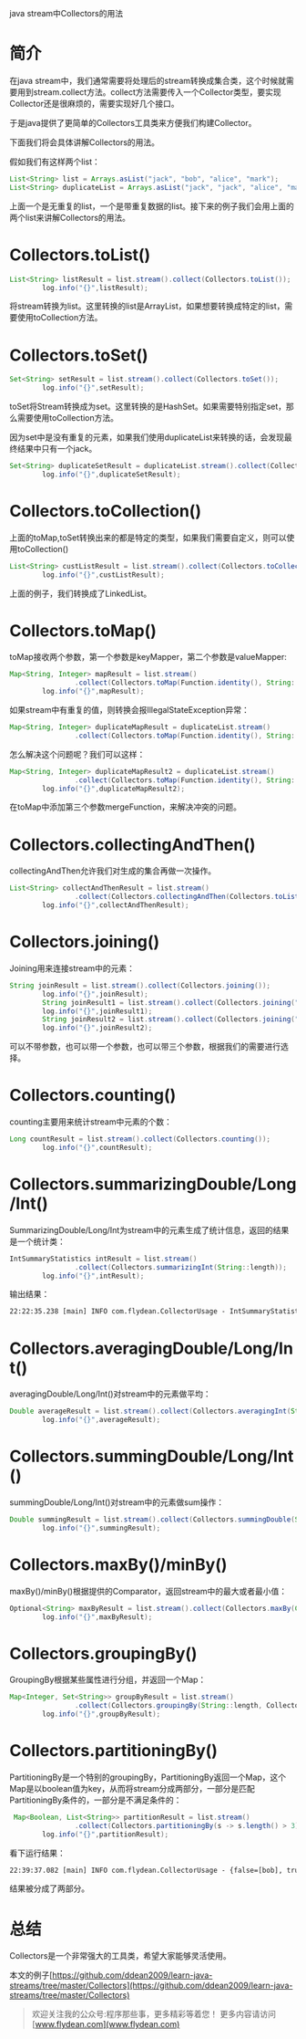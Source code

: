 java stream中Collectors的用法

# 简介

在java stream中，我们通常需要将处理后的stream转换成集合类，这个时候就需要用到stream.collect方法。collect方法需要传入一个Collector类型，要实现Collector还是很麻烦的，需要实现好几个接口。

于是java提供了更简单的Collectors工具类来方便我们构建Collector。

下面我们将会具体讲解Collectors的用法。

假如我们有这样两个list：

~~~java
List<String> list = Arrays.asList("jack", "bob", "alice", "mark");
List<String> duplicateList = Arrays.asList("jack", "jack", "alice", "mark");
~~~

上面一个是无重复的list，一个是带重复数据的list。接下来的例子我们会用上面的两个list来讲解Collectors的用法。

# Collectors.toList()

~~~java
List<String> listResult = list.stream().collect(Collectors.toList());
        log.info("{}",listResult);
~~~

将stream转换为list。这里转换的list是ArrayList，如果想要转换成特定的list，需要使用toCollection方法。

# Collectors.toSet()

~~~java
Set<String> setResult = list.stream().collect(Collectors.toSet());
        log.info("{}",setResult);
~~~

toSet将Stream转换成为set。这里转换的是HashSet。如果需要特别指定set，那么需要使用toCollection方法。

因为set中是没有重复的元素，如果我们使用duplicateList来转换的话，会发现最终结果中只有一个jack。

~~~java
Set<String> duplicateSetResult = duplicateList.stream().collect(Collectors.toSet());
        log.info("{}",duplicateSetResult);
~~~

# Collectors.toCollection()

上面的toMap,toSet转换出来的都是特定的类型，如果我们需要自定义，则可以使用toCollection()

~~~java
List<String> custListResult = list.stream().collect(Collectors.toCollection(LinkedList::new));
        log.info("{}",custListResult);
~~~

上面的例子，我们转换成了LinkedList。

# Collectors.toMap()

toMap接收两个参数，第一个参数是keyMapper，第二个参数是valueMapper:

~~~java
Map<String, Integer> mapResult = list.stream()
                .collect(Collectors.toMap(Function.identity(), String::length));
        log.info("{}",mapResult);
~~~

如果stream中有重复的值，则转换会报IllegalStateException异常：

~~~java
Map<String, Integer> duplicateMapResult = duplicateList.stream()
                .collect(Collectors.toMap(Function.identity(), String::length));
~~~

怎么解决这个问题呢？我们可以这样：

~~~java
Map<String, Integer> duplicateMapResult2 = duplicateList.stream()
                .collect(Collectors.toMap(Function.identity(), String::length, (item, identicalItem) -> item));
        log.info("{}",duplicateMapResult2);
~~~

在toMap中添加第三个参数mergeFunction，来解决冲突的问题。

# Collectors.collectingAndThen()

collectingAndThen允许我们对生成的集合再做一次操作。

~~~java
List<String> collectAndThenResult = list.stream()
                .collect(Collectors.collectingAndThen(Collectors.toList(), l -> {return new ArrayList<>(l);}));
        log.info("{}",collectAndThenResult);
~~~

# Collectors.joining()

Joining用来连接stream中的元素：

~~~java
String joinResult = list.stream().collect(Collectors.joining());
        log.info("{}",joinResult);
        String joinResult1 = list.stream().collect(Collectors.joining(" "));
        log.info("{}",joinResult1);
        String joinResult2 = list.stream().collect(Collectors.joining(" ", "prefix","suffix"));
        log.info("{}",joinResult2);
~~~

可以不带参数，也可以带一个参数，也可以带三个参数，根据我们的需要进行选择。

# Collectors.counting()

counting主要用来统计stream中元素的个数：

~~~java
Long countResult = list.stream().collect(Collectors.counting());
        log.info("{}",countResult);
~~~

# Collectors.summarizingDouble/Long/Int()

SummarizingDouble/Long/Int为stream中的元素生成了统计信息，返回的结果是一个统计类：

~~~java
IntSummaryStatistics intResult = list.stream()
                .collect(Collectors.summarizingInt(String::length));
        log.info("{}",intResult);
~~~

输出结果：

~~~txt
22:22:35.238 [main] INFO com.flydean.CollectorUsage - IntSummaryStatistics{count=4, sum=16, min=3, average=4.000000, max=5}
~~~

# Collectors.averagingDouble/Long/Int()

averagingDouble/Long/Int()对stream中的元素做平均：

~~~java
Double averageResult = list.stream().collect(Collectors.averagingInt(String::length));
        log.info("{}",averageResult);
~~~

# Collectors.summingDouble/Long/Int()

summingDouble/Long/Int()对stream中的元素做sum操作：

~~~java
Double summingResult = list.stream().collect(Collectors.summingDouble(String::length));
        log.info("{}",summingResult);
~~~

# Collectors.maxBy()/minBy()

maxBy()/minBy()根据提供的Comparator，返回stream中的最大或者最小值：

~~~java
Optional<String> maxByResult = list.stream().collect(Collectors.maxBy(Comparator.naturalOrder()));
        log.info("{}",maxByResult);
~~~

# Collectors.groupingBy()

GroupingBy根据某些属性进行分组，并返回一个Map：

~~~java
Map<Integer, Set<String>> groupByResult = list.stream()
                .collect(Collectors.groupingBy(String::length, Collectors.toSet()));
        log.info("{}",groupByResult);
~~~

# Collectors.partitioningBy()

PartitioningBy是一个特别的groupingBy，PartitioningBy返回一个Map，这个Map是以boolean值为key，从而将stream分成两部分，一部分是匹配PartitioningBy条件的，一部分是不满足条件的：

~~~java
 Map<Boolean, List<String>> partitionResult = list.stream()
                .collect(Collectors.partitioningBy(s -> s.length() > 3));
        log.info("{}",partitionResult);
~~~

看下运行结果：

~~~txt
22:39:37.082 [main] INFO com.flydean.CollectorUsage - {false=[bob], true=[jack, alice, mark]}
~~~

结果被分成了两部分。

# 总结

Collectors是一个非常强大的工具类，希望大家能够灵活使用。

本文的例子[https://github.com/ddean2009/learn-java-streams/tree/master/Collectors](https://github.com/ddean2009/learn-java-streams/tree/master/Collectors)

> 欢迎关注我的公众号:程序那些事，更多精彩等着您！
> 更多内容请访问 [www.flydean.com](www.flydean.com)



